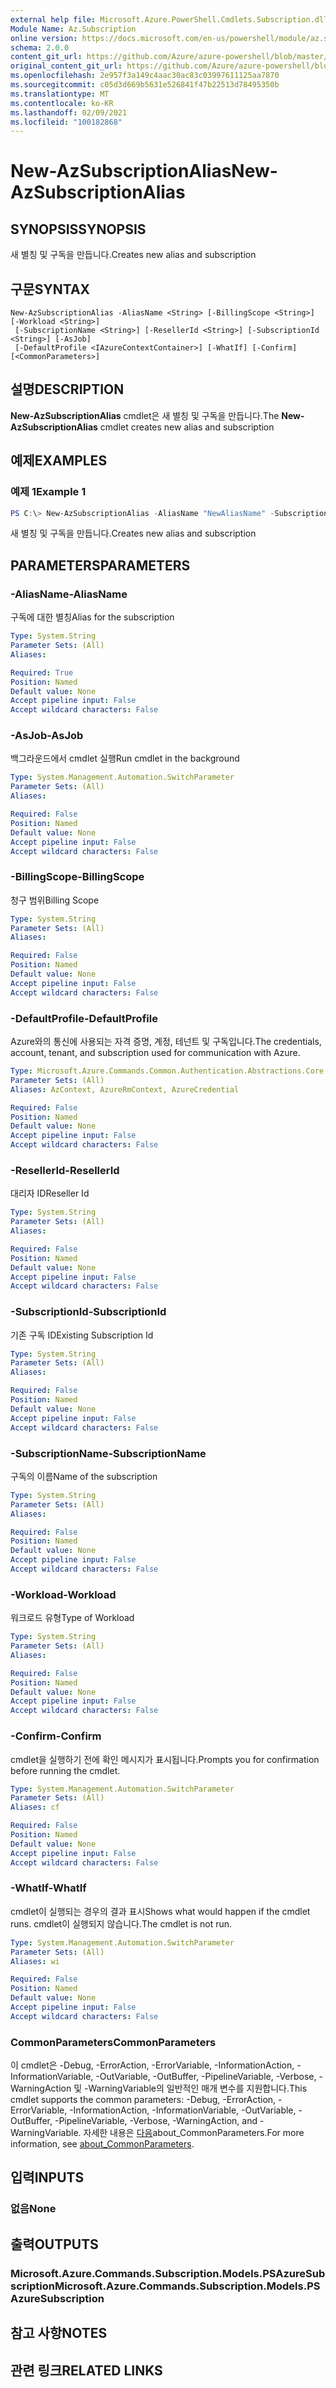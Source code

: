 ```yaml
---
external help file: Microsoft.Azure.PowerShell.Cmdlets.Subscription.dll-Help.xml
Module Name: Az.Subscription
online version: https://docs.microsoft.com/en-us/powershell/module/az.subscription/new-azsubscriptionalias
schema: 2.0.0
content_git_url: https://github.com/Azure/azure-powershell/blob/master/src/Subscription/Subscription/help/New-AzSubscriptionAlias.md
original_content_git_url: https://github.com/Azure/azure-powershell/blob/master/src/Subscription/Subscription/help/New-AzSubscriptionAlias.md
ms.openlocfilehash: 2e957f3a149c4aac30ac83c03997611125aa7870
ms.sourcegitcommit: c05d3d669b5631e526841f47b22513d78495350b
ms.translationtype: MT
ms.contentlocale: ko-KR
ms.lasthandoff: 02/09/2021
ms.locfileid: "100182868"
---
```

# <span data-ttu-id="00c73-101">New-AzSubscriptionAlias</span><span class="sxs-lookup"><span data-stu-id="00c73-101">New-AzSubscriptionAlias</span></span>

## <span data-ttu-id="00c73-102">SYNOPSIS</span><span class="sxs-lookup"><span data-stu-id="00c73-102">SYNOPSIS</span></span>
<span data-ttu-id="00c73-103">새 별칭 및 구독을 만듭니다.</span><span class="sxs-lookup"><span data-stu-id="00c73-103">Creates new alias and subscription</span></span>

## <span data-ttu-id="00c73-104">구문</span><span class="sxs-lookup"><span data-stu-id="00c73-104">SYNTAX</span></span>

```
New-AzSubscriptionAlias -AliasName <String> [-BillingScope <String>] [-Workload <String>]
 [-SubscriptionName <String>] [-ResellerId <String>] [-SubscriptionId <String>] [-AsJob]
 [-DefaultProfile <IAzureContextContainer>] [-WhatIf] [-Confirm] [<CommonParameters>]
```

## <span data-ttu-id="00c73-105">설명</span><span class="sxs-lookup"><span data-stu-id="00c73-105">DESCRIPTION</span></span>
<span data-ttu-id="00c73-106">**New-AzSubscriptionAlias** cmdlet은 새 별칭 및 구독을 만듭니다.</span><span class="sxs-lookup"><span data-stu-id="00c73-106">The **New-AzSubscriptionAlias** cmdlet creates new alias and subscription</span></span>

## <span data-ttu-id="00c73-107">예제</span><span class="sxs-lookup"><span data-stu-id="00c73-107">EXAMPLES</span></span>

### <span data-ttu-id="00c73-108">예제 1</span><span class="sxs-lookup"><span data-stu-id="00c73-108">Example 1</span></span>
```powershell
PS C:\> New-AzSubscriptionAlias -AliasName "NewAliasName" -SubscriptionName "SubscriptionName" -BillingScope "BillingScope" -Workload "WorkloadType"
```

<span data-ttu-id="00c73-109">새 별칭 및 구독을 만듭니다.</span><span class="sxs-lookup"><span data-stu-id="00c73-109">Creates new alias and subscription</span></span>

## <span data-ttu-id="00c73-110">PARAMETERS</span><span class="sxs-lookup"><span data-stu-id="00c73-110">PARAMETERS</span></span>

### <span data-ttu-id="00c73-111">-AliasName</span><span class="sxs-lookup"><span data-stu-id="00c73-111">-AliasName</span></span>
<span data-ttu-id="00c73-112">구독에 대한 별칭</span><span class="sxs-lookup"><span data-stu-id="00c73-112">Alias for the subscription</span></span>

```yaml
Type: System.String
Parameter Sets: (All)
Aliases:

Required: True
Position: Named
Default value: None
Accept pipeline input: False
Accept wildcard characters: False
```

### <span data-ttu-id="00c73-113">-AsJob</span><span class="sxs-lookup"><span data-stu-id="00c73-113">-AsJob</span></span>
<span data-ttu-id="00c73-114">백그라운드에서 cmdlet 실행</span><span class="sxs-lookup"><span data-stu-id="00c73-114">Run cmdlet in the background</span></span>

```yaml
Type: System.Management.Automation.SwitchParameter
Parameter Sets: (All)
Aliases:

Required: False
Position: Named
Default value: None
Accept pipeline input: False
Accept wildcard characters: False
```

### <span data-ttu-id="00c73-115">-BillingScope</span><span class="sxs-lookup"><span data-stu-id="00c73-115">-BillingScope</span></span>
<span data-ttu-id="00c73-116">청구 범위</span><span class="sxs-lookup"><span data-stu-id="00c73-116">Billing Scope</span></span>

```yaml
Type: System.String
Parameter Sets: (All)
Aliases:

Required: False
Position: Named
Default value: None
Accept pipeline input: False
Accept wildcard characters: False
```

### <span data-ttu-id="00c73-117">-DefaultProfile</span><span class="sxs-lookup"><span data-stu-id="00c73-117">-DefaultProfile</span></span>
<span data-ttu-id="00c73-118">Azure와의 통신에 사용되는 자격 증명, 계정, 테넌트 및 구독입니다.</span><span class="sxs-lookup"><span data-stu-id="00c73-118">The credentials, account, tenant, and subscription used for communication with Azure.</span></span>

```yaml
Type: Microsoft.Azure.Commands.Common.Authentication.Abstractions.Core.IAzureContextContainer
Parameter Sets: (All)
Aliases: AzContext, AzureRmContext, AzureCredential

Required: False
Position: Named
Default value: None
Accept pipeline input: False
Accept wildcard characters: False
```

### <span data-ttu-id="00c73-119">-ResellerId</span><span class="sxs-lookup"><span data-stu-id="00c73-119">-ResellerId</span></span>
<span data-ttu-id="00c73-120">대리자 ID</span><span class="sxs-lookup"><span data-stu-id="00c73-120">Reseller Id</span></span>

```yaml
Type: System.String
Parameter Sets: (All)
Aliases:

Required: False
Position: Named
Default value: None
Accept pipeline input: False
Accept wildcard characters: False
```

### <span data-ttu-id="00c73-121">-SubscriptionId</span><span class="sxs-lookup"><span data-stu-id="00c73-121">-SubscriptionId</span></span>
<span data-ttu-id="00c73-122">기존 구독 ID</span><span class="sxs-lookup"><span data-stu-id="00c73-122">Existing Subscription Id</span></span>

```yaml
Type: System.String
Parameter Sets: (All)
Aliases:

Required: False
Position: Named
Default value: None
Accept pipeline input: False
Accept wildcard characters: False
```

### <span data-ttu-id="00c73-123">-SubscriptionName</span><span class="sxs-lookup"><span data-stu-id="00c73-123">-SubscriptionName</span></span>
<span data-ttu-id="00c73-124">구독의 이름</span><span class="sxs-lookup"><span data-stu-id="00c73-124">Name of the subscription</span></span>

```yaml
Type: System.String
Parameter Sets: (All)
Aliases:

Required: False
Position: Named
Default value: None
Accept pipeline input: False
Accept wildcard characters: False
```

### <span data-ttu-id="00c73-125">-Workload</span><span class="sxs-lookup"><span data-stu-id="00c73-125">-Workload</span></span>
<span data-ttu-id="00c73-126">워크로드 유형</span><span class="sxs-lookup"><span data-stu-id="00c73-126">Type of Workload</span></span>

```yaml
Type: System.String
Parameter Sets: (All)
Aliases:

Required: False
Position: Named
Default value: None
Accept pipeline input: False
Accept wildcard characters: False
```

### <span data-ttu-id="00c73-127">-Confirm</span><span class="sxs-lookup"><span data-stu-id="00c73-127">-Confirm</span></span>
<span data-ttu-id="00c73-128">cmdlet을 실행하기 전에 확인 메시지가 표시됩니다.</span><span class="sxs-lookup"><span data-stu-id="00c73-128">Prompts you for confirmation before running the cmdlet.</span></span>

```yaml
Type: System.Management.Automation.SwitchParameter
Parameter Sets: (All)
Aliases: cf

Required: False
Position: Named
Default value: None
Accept pipeline input: False
Accept wildcard characters: False
```

### <span data-ttu-id="00c73-129">-WhatIf</span><span class="sxs-lookup"><span data-stu-id="00c73-129">-WhatIf</span></span>
<span data-ttu-id="00c73-130">cmdlet이 실행되는 경우의 결과 표시</span><span class="sxs-lookup"><span data-stu-id="00c73-130">Shows what would happen if the cmdlet runs.</span></span>
<span data-ttu-id="00c73-131">cmdlet이 실행되지 않습니다.</span><span class="sxs-lookup"><span data-stu-id="00c73-131">The cmdlet is not run.</span></span>

```yaml
Type: System.Management.Automation.SwitchParameter
Parameter Sets: (All)
Aliases: wi

Required: False
Position: Named
Default value: None
Accept pipeline input: False
Accept wildcard characters: False
```

### <span data-ttu-id="00c73-132">CommonParameters</span><span class="sxs-lookup"><span data-stu-id="00c73-132">CommonParameters</span></span>
<span data-ttu-id="00c73-133">이 cmdlet은 -Debug, -ErrorAction, -ErrorVariable, -InformationAction, -InformationVariable, -OutVariable, -OutBuffer, -PipelineVariable, -Verbose, -WarningAction 및 -WarningVariable의 일반적인 매개 변수를 지원합니다.</span><span class="sxs-lookup"><span data-stu-id="00c73-133">This cmdlet supports the common parameters: -Debug, -ErrorAction, -ErrorVariable, -InformationAction, -InformationVariable, -OutVariable, -OutBuffer, -PipelineVariable, -Verbose, -WarningAction, and -WarningVariable.</span></span> <span data-ttu-id="00c73-134">자세한 내용은 [다음](http://go.microsoft.com/fwlink/?LinkID=113216)about_CommonParameters.</span><span class="sxs-lookup"><span data-stu-id="00c73-134">For more information, see [about_CommonParameters](http://go.microsoft.com/fwlink/?LinkID=113216).</span></span>

## <span data-ttu-id="00c73-135">입력</span><span class="sxs-lookup"><span data-stu-id="00c73-135">INPUTS</span></span>

### <span data-ttu-id="00c73-136">없음</span><span class="sxs-lookup"><span data-stu-id="00c73-136">None</span></span>

## <span data-ttu-id="00c73-137">출력</span><span class="sxs-lookup"><span data-stu-id="00c73-137">OUTPUTS</span></span>

### <span data-ttu-id="00c73-138">Microsoft.Azure.Commands.Subscription.Models.PSAzureSubscription</span><span class="sxs-lookup"><span data-stu-id="00c73-138">Microsoft.Azure.Commands.Subscription.Models.PSAzureSubscription</span></span>

## <span data-ttu-id="00c73-139">참고 사항</span><span class="sxs-lookup"><span data-stu-id="00c73-139">NOTES</span></span>

## <span data-ttu-id="00c73-140">관련 링크</span><span class="sxs-lookup"><span data-stu-id="00c73-140">RELATED LINKS</span></span>

